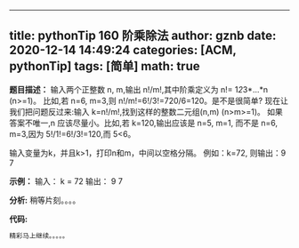 
---
title: pythonTip 160 阶乘除法
author: gznb
date: 2020-12-14 14:49:24
categories: [ACM, pythonTip]
tags: [简单]
math: true
---

**题目描述：**
输入两个正整数 n, m,输出 n!/m!,其中阶乘定义为 n!= 1*2*3*...*n (n>=1)。 
比如,若 n=6, m=3,则 n!/m!=6!/3!=720/6=120。是不是很简单?
现在让我们把问题反过来:输入 k=n!/m!,找到这样的整数二元组(n,m) (n>m>=1)。
如果答案不唯一,n 应该尽量小。比如,若 k=120,输出应该是 n=5, m=1,
而不是 n=6, m=3,因为 5!/1!=6!/3!=120,而 5<6。

输入变量为k，并且k>1，打印n和m，中间以空格分隔。
例如：k=72, 则输出：9 7

**示例：**
输入：
k = 72
输出：
9 7


**分析:**
稍等片刻。。。。

**代码:**
```python
精彩马上继续。。。。。
```
